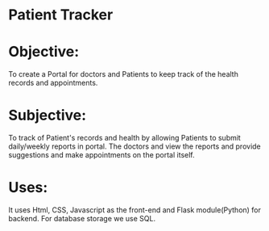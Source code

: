 # Patient Tracker

# Objective:
To create a Portal for doctors and Patients to keep track of the health records and appointments. 

# Subjective:
To track of Patient's records and health by allowing Patients to submit daily/weekly reports in portal. The doctors and view the reports and provide suggestions and make appointments on the portal itself.

# Uses:
It uses Html, CSS, Javascript as the front-end and Flask module(Python) for backend. For database storage we use SQL.
